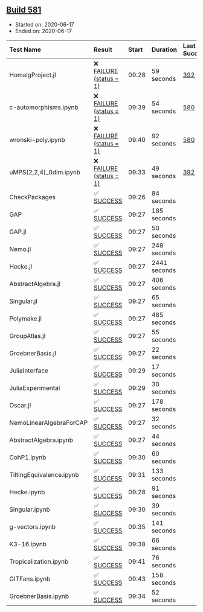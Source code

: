 ## [Build 581](https://oscarci.mathematik.uni-kl.de/job/oscar-julia-1.4/581/)

* Started on: 2020-06-17
* Ended on: 2020-06-17

| Test Name    | Result | Start | Duration | Last Success | First Failure |
|:-------------|:-------|:------|:---------|:-------------|:--------------|
| HomalgProject.jl | ❌ [FAILURE (status = 1)](https://oscarci.mathematik.uni-kl.de/job/oscar-julia-1.4/581/artifact/logs/build-581/HomalgProject.jl.log) | 09:28 | 59 seconds | [392](https://oscarci.mathematik.uni-kl.de/job/oscar-julia-1.4/392/) | [393](https://oscarci.mathematik.uni-kl.de/job/oscar-julia-1.4/393/) |
| c-automorphisms.ipynb | ❌ [FAILURE (status = 1)](https://oscarci.mathematik.uni-kl.de/job/oscar-julia-1.4/581/artifact/logs/build-581/c-automorphisms.ipynb.log) | 09:39 | 54 seconds | [580](https://oscarci.mathematik.uni-kl.de/job/oscar-julia-1.4/580/) | [581](https://oscarci.mathematik.uni-kl.de/job/oscar-julia-1.4/581/) |
| wronski-poly.ipynb | ❌ [FAILURE (status = 1)](https://oscarci.mathematik.uni-kl.de/job/oscar-julia-1.4/581/artifact/logs/build-581/wronski-poly.ipynb.log) | 09:40 | 92 seconds | [580](https://oscarci.mathematik.uni-kl.de/job/oscar-julia-1.4/580/) | [581](https://oscarci.mathematik.uni-kl.de/job/oscar-julia-1.4/581/) |
| uMPS(2,2,4)_0dim.ipynb | ❌ [FAILURE (status = 1)](https://oscarci.mathematik.uni-kl.de/job/oscar-julia-1.4/581/artifact/logs/build-581/uMPS-2-2-4-_0dim.ipynb.log) | 09:33 | 49 seconds | [392](https://oscarci.mathematik.uni-kl.de/job/oscar-julia-1.4/392/) | [393](https://oscarci.mathematik.uni-kl.de/job/oscar-julia-1.4/393/) |
| CheckPackages | ✅ [SUCCESS](https://oscarci.mathematik.uni-kl.de/job/oscar-julia-1.4/581/artifact/logs/build-581/CheckPackages.log) | 09:26 | 84 seconds |  |  |
| GAP | ✅ [SUCCESS](https://oscarci.mathematik.uni-kl.de/job/oscar-julia-1.4/581/artifact/logs/build-581/GAP.log) | 09:27 | 185 seconds |  |  |
| GAP.jl | ✅ [SUCCESS](https://oscarci.mathematik.uni-kl.de/job/oscar-julia-1.4/581/artifact/logs/build-581/GAP.jl.log) | 09:27 | 50 seconds |  |  |
| Nemo.jl | ✅ [SUCCESS](https://oscarci.mathematik.uni-kl.de/job/oscar-julia-1.4/581/artifact/logs/build-581/Nemo.jl.log) | 09:27 | 248 seconds |  |  |
| Hecke.jl | ✅ [SUCCESS](https://oscarci.mathematik.uni-kl.de/job/oscar-julia-1.4/581/artifact/logs/build-581/Hecke.jl.log) | 09:27 | 2441 seconds |  |  |
| AbstractAlgebra.jl | ✅ [SUCCESS](https://oscarci.mathematik.uni-kl.de/job/oscar-julia-1.4/581/artifact/logs/build-581/AbstractAlgebra.jl.log) | 09:27 | 406 seconds |  |  |
| Singular.jl | ✅ [SUCCESS](https://oscarci.mathematik.uni-kl.de/job/oscar-julia-1.4/581/artifact/logs/build-581/Singular.jl.log) | 09:27 | 65 seconds |  |  |
| Polymake.jl | ✅ [SUCCESS](https://oscarci.mathematik.uni-kl.de/job/oscar-julia-1.4/581/artifact/logs/build-581/Polymake.jl.log) | 09:27 | 485 seconds |  |  |
| GroupAtlas.jl | ✅ [SUCCESS](https://oscarci.mathematik.uni-kl.de/job/oscar-julia-1.4/581/artifact/logs/build-581/GroupAtlas.jl.log) | 09:27 | 55 seconds |  |  |
| GroebnerBasis.jl | ✅ [SUCCESS](https://oscarci.mathematik.uni-kl.de/job/oscar-julia-1.4/581/artifact/logs/build-581/GroebnerBasis.jl.log) | 09:27 | 22 seconds |  |  |
| JuliaInterface | ✅ [SUCCESS](https://oscarci.mathematik.uni-kl.de/job/oscar-julia-1.4/581/artifact/logs/build-581/JuliaInterface.log) | 09:29 | 17 seconds |  |  |
| JuliaExperimental | ✅ [SUCCESS](https://oscarci.mathematik.uni-kl.de/job/oscar-julia-1.4/581/artifact/logs/build-581/JuliaExperimental.log) | 09:29 | 30 seconds |  |  |
| Oscar.jl | ✅ [SUCCESS](https://oscarci.mathematik.uni-kl.de/job/oscar-julia-1.4/581/artifact/logs/build-581/Oscar.jl.log) | 09:27 | 178 seconds |  |  |
| NemoLinearAlgebraForCAP | ✅ [SUCCESS](https://oscarci.mathematik.uni-kl.de/job/oscar-julia-1.4/581/artifact/logs/build-581/NemoLinearAlgebraForCAP.log) | 09:27 | 32 seconds |  |  |
| AbstractAlgebra.ipynb | ✅ [SUCCESS](https://oscarci.mathematik.uni-kl.de/job/oscar-julia-1.4/581/artifact/logs/build-581/AbstractAlgebra.ipynb.log) | 09:27 | 44 seconds |  |  |
| CohP1.ipynb | ✅ [SUCCESS](https://oscarci.mathematik.uni-kl.de/job/oscar-julia-1.4/581/artifact/logs/build-581/CohP1.ipynb.log) | 09:30 | 60 seconds |  |  |
| TiltingEquivalence.ipynb | ✅ [SUCCESS](https://oscarci.mathematik.uni-kl.de/job/oscar-julia-1.4/581/artifact/logs/build-581/TiltingEquivalence.ipynb.log) | 09:31 | 133 seconds |  |  |
| Hecke.ipynb | ✅ [SUCCESS](https://oscarci.mathematik.uni-kl.de/job/oscar-julia-1.4/581/artifact/logs/build-581/Hecke.ipynb.log) | 09:28 | 91 seconds |  |  |
| Singular.ipynb | ✅ [SUCCESS](https://oscarci.mathematik.uni-kl.de/job/oscar-julia-1.4/581/artifact/logs/build-581/Singular.ipynb.log) | 09:30 | 39 seconds |  |  |
| g-vectors.ipynb | ✅ [SUCCESS](https://oscarci.mathematik.uni-kl.de/job/oscar-julia-1.4/581/artifact/logs/build-581/g-vectors.ipynb.log) | 09:35 | 141 seconds |  |  |
| K3-16.ipynb | ✅ [SUCCESS](https://oscarci.mathematik.uni-kl.de/job/oscar-julia-1.4/581/artifact/logs/build-581/K3-16.ipynb.log) | 09:38 | 66 seconds |  |  |
| Tropicalization.ipynb | ✅ [SUCCESS](https://oscarci.mathematik.uni-kl.de/job/oscar-julia-1.4/581/artifact/logs/build-581/Tropicalization.ipynb.log) | 09:41 | 76 seconds |  |  |
| GITFans.ipynb | ✅ [SUCCESS](https://oscarci.mathematik.uni-kl.de/job/oscar-julia-1.4/581/artifact/logs/build-581/GITFans.ipynb.log) | 09:43 | 158 seconds |  |  |
| GroebnerBasis.ipynb | ✅ [SUCCESS](https://oscarci.mathematik.uni-kl.de/job/oscar-julia-1.4/581/artifact/logs/build-581/GroebnerBasis.ipynb.log) | 09:34 | 52 seconds |  |  |
